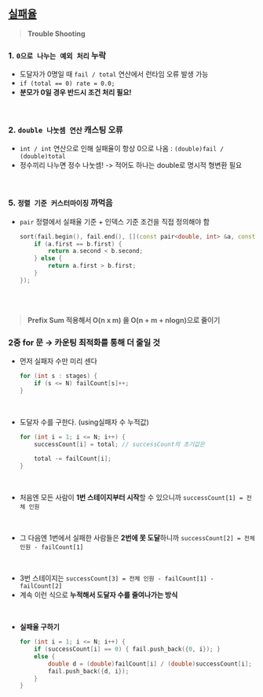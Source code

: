 ## [실패율](https://school.programmers.co.kr/learn/courses/30/lessons/42889)

> **Trouble Shooting**

### 1. `0으로 나누는 예외 처리` 누락

- 도달자가 0명일 때 `fail / total` 연산에서 런타임 오류 발생 가능
- `if (total == 0) rate = 0.0;`
- **분모가 0일 경우 반드시 조건 처리 필요!**
    

<br>

### 2. `double 나눗셈 연산` 캐스팅 오류

- `int / int` 연산으로 인해 실패율이 항상 0으로 나옴
    : `(double)fail / (double)total`
- 정수끼리 나누면 정수 나눗셈! -> 적어도 하나는 double로 명시적 형변환 필요
    

<br>

### 5. `정렬 기준 커스터마이징` 까먹음

- `pair` 정렬에서 실패율 기준 + 인덱스 기준 조건을 직접 정의해야 함
    ```cpp
    sort(fail.begin(), fail.end(), [](const pair<double, int> &a, const pair<double, int> &b) {
        if (a.first == b.first) {
            return a.second < b.second;
        } else {
            return a.first > b.first;
        }
    });
    ```

<br><br>

> **Prefix Sum 적용해서 O(n x m) 을 O(n + m + nlogn)으로 줄이기**

### 2중 for 문 → 카운팅 최적화를 통해 더 줄일 것
- 먼저 실패자 수만 미리 센다
    
    ```cpp
    for (int s : stages) {
        if (s <= N) failCount[s]++;
    }
    ```

<br>

- 도달자 수를 구한다. (using실패자 수 누적값)
    
    ```cpp
    for (int i = 1; i <= N; i++) {
        successCount[i] = total; // successCount의 초기값은 
        
        total -= failCount[i];
    }
    
    ```

<br>

- 처음엔 모든 사람이 **1번 스테이지부터 시작**할 수 있으니까 `successCount[1] = 전체 인원`

<br>

- 그 다음엔 1번에서 실패한 사람들은 **2번에 못 도달**하니까 `successCount[2] = 전체 인원 - failCount[1]`

<br>

- 3번 스테이지는 `successCount[3] = 전체 인원 - failCount[1] - failCount[2]`
- 계속 이런 식으로 **누적해서 도달자 수를 줄여나가는 방식**


<br>

- **실패율 구하기**
    
    ```cpp
    for (int i = 1; i <= N; i++) {
        if (successCount[i] == 0) { fail.push_back({0, i}); }
        else {
            double d = (double)failCount[i] / (double)successCount[i];
            fail.push_back({d, i});
        }
    }
    
    ```